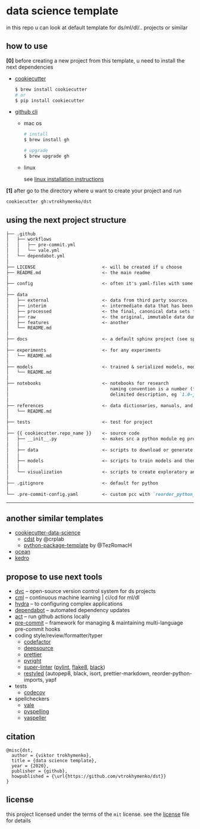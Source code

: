# data science template

in this repo u can look at default template for ds/ml/dl/.. projects or similar

## how to use

**[0]** before creating a new project from this template, u need to install the next dependencies

* [cookiecutter](https://github.com/cookiecutter/cookiecutter)

  ```bash
  $ brew install cookiecutter
  # or
  $ pip install cookiecutter
  ```

* [github cli](https://cli.github.com/manual/installation)

  * mac os

    ```bash
    # install
    $ brew install gh

    # upgrade
    $ brew upgrade gh
    ```

  * linux

    see [linux installation instructions](https://github.com/cli/cli/blob/trunk/docs/install_linux.md)

**[1]** after go to the directory where u want to create your project and run

```bash
cookiecutter gh:vtrokhymenko/dst
```

## using the next project structure

```markdown
├── .github
│   ├── workflows
│   │   ├── pre-commit.yml
│   │   └── vale.yml
│   └── dependabot.yml
│
├── LICENSE                         <- will be created if u choose
├── README.md                       <- the main readme
│
├── config                          <- often it's yaml-files with some parameters
│
├── data
│   ├── external                    <- data from third party sources
│   ├── interim                     <- intermediate data that has been transformed
│   ├── processed                   <- the final, canonical data sets for modeling
│   ├── raw                         <- the original, immutable data dump
│   ├── features                    <- another
│   └── README.md
│
├── docs                            <- a default sphinx project (see sphinx-doc.org for details)
│
├── experiments                     <- for any experiments
│   └── README.md
│
├── models                          <- trained & serialized models, model predictions, or model summaries
│   └── README.md
│
├── notebooks                       <- notebooks for research
│                                      naming convention is a number (for ordering), the creator's initials, and a short `-`
│                                      delimited description, eg `1.0-jqp-initial-data-exploration`
│
├── references                      <- data dictionaries, manuals, and all other explanatory materials
│   └── README.md
│
├── tests                           <- test for project
│
├── {{ cookiecutter.repo_name }}    <- source code
│   ├── __init__.py                 <- makes src a python module eg propose generate with `mkinit`
│   │
│   ├── data                        <- scripts to download or generate data
│   │
│   ├── models                      <- scripts to train models and then use trained models to make predictions
│   │
│   └── visualization               <- scripts to create exploratory and results oriented visualizations
│
├── .gitignore                      <- default for python
│
└── .pre-commit-config.yaml         <- custom pcc with `reorder_python_imports`, `black`, `flake8`, `pre-commit-pyright`, `pre-commit-hooks`
```

----

## another similar templates

* [cookiecutter-data-science](https://github.com/drivendata/cookiecutter-data-science)
  * [cdst](https://github.com/crplab/cdst/) by @crplab
  * [python-package-template](https://github.com/TezRomacH/python-package-template) by @TezRomacH
* [ocean](https://github.com/surfstudio/Ocean)
* [kedro](https://github.com/quantumblacklabs/kedro/)

## propose to use next tools

* [dvc](https://dvc.org) – open-source version control system for ds projects
* [cml](https://cml.dev) – continuous machine learning | ci/cd for ml/dl
* [hydra](https://hydra.cc) – to configuring complex applications
* [dependabot](https://dependabot.com) – automated dependency updates
* [act](https://github.com/nektos/act) – run github actions locally
* [pre-commit](https://pre-commit.com) – framework for managing & maintaining multi-language pre-commit hooks
* coding style/review/formatter/typer
  * [codefactor](https://www.codefactor.io)
  * [deepsource](https://deepsource.io)
  * [prettier](https://github.com/prettier/prettier)
  * [pyright](https://github.com/microsoft/pyright)
  * [super-linter](https://github.com/github/super-linter) ([pylint](https://www.pylint.org/), [flake8](https://flake8.pycqa.org/en/latest/), [black](https://github.com/psf/black))
  * [restyled](https://restyled.io) (autopep8, black, isort, prettier-markdown, reorder-python-imports, yapf
* tests
  * [codecov](https://codecov.io)
* spellcheckers
  * [vale](https://errata-ai.gitbook.io/vale/)
  * [pyspelling](https://facelessuser.github.io/pyspelling/)
  * [yaspeller](https://github.com/hcodes/yaspeller)

## citation

```citation
@misc{dst,
  author = {viktor trokhymenko},
  title = {data science template},
  year = {2020},
  publisher = {github},
  howpublished = {\url{https://github.com/vtrokhymenko/dst}}
}
```

## license

this project licensed under the terms of the `mit` license. see the [license](./LICENSE) file for details
